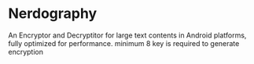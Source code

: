 Nerdography
===========

An Encryptor and Decryptitor for large text contents in Android platforms, fully optimized for performance. minimum 8 key is required to generate encryption
